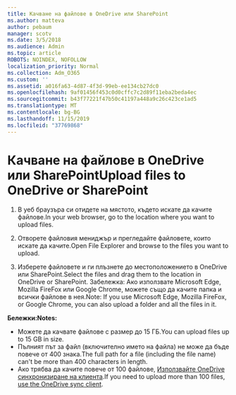 ```yaml
---
title: Качване на файлове в OneDrive или SharePoint
ms.author: matteva
author: pebaum
manager: scotv
ms.date: 3/5/2018
ms.audience: Admin
ms.topic: article
ROBOTS: NOINDEX, NOFOLLOW
localization_priority: Normal
ms.collection: Adm_O365
ms.custom: ''
ms.assetid: a016fa63-4d87-4f3d-99eb-ee134cb27dc0
ms.openlocfilehash: 9af01456f453c0d0cffc7c2d89f11eba2beda4ec
ms.sourcegitcommit: b43f77221f47b50c41197a448a9c26c423ce1ad5
ms.translationtype: MT
ms.contentlocale: bg-BG
ms.lasthandoff: 11/15/2019
ms.locfileid: "37769868"
---
```

# <a name="upload-files-to-onedrive-or-sharepoint"></a><span data-ttu-id="16eac-102">Качване на файлове в OneDrive или SharePoint</span><span class="sxs-lookup"><span data-stu-id="16eac-102">Upload files to OneDrive or SharePoint</span></span>

1. <span data-ttu-id="16eac-103">В уеб браузъра си отидете на мястото, където искате да качите файлове.</span><span class="sxs-lookup"><span data-stu-id="16eac-103">In your web browser, go to the location where you want to upload files.</span></span>
    
2. <span data-ttu-id="16eac-104">Отворете файловия мениджър и прегледайте файловете, които искате да качите.</span><span class="sxs-lookup"><span data-stu-id="16eac-104">Open File Explorer and browse to the files you want to upload.</span></span>
    
3. <span data-ttu-id="16eac-105">Изберете файловете и ги плъзнете до местоположението в OneDrive или SharePoint.</span><span class="sxs-lookup"><span data-stu-id="16eac-105">Select the files and drag them to the location in OneDrive or SharePoint.</span></span> <span data-ttu-id="16eac-106">Забележка: Ако използвате Microsoft Edge, Mozilla FireFox или Google Chrome, можете също да качите папка и всички файлове в нея.</span><span class="sxs-lookup"><span data-stu-id="16eac-106">Note: If you use Microsoft Edge, Mozilla FireFox, or Google Chrome, you can also upload a folder and all the files in it.</span></span>
    
<span data-ttu-id="16eac-107">**Бележки:**</span><span class="sxs-lookup"><span data-stu-id="16eac-107">**Notes:**</span></span>
- <span data-ttu-id="16eac-108">Можете да качвате файлове с размер до 15 ГБ.</span><span class="sxs-lookup"><span data-stu-id="16eac-108">You can upload files up to 15 GB in size.</span></span> 
- <span data-ttu-id="16eac-109">Пълният път за файл (включително името на файла) не може да бъде повече от 400 знака.</span><span class="sxs-lookup"><span data-stu-id="16eac-109">The full path for a file (including the file name) can't be more than 400 characters in length.</span></span> 
- <span data-ttu-id="16eac-110">Ако трябва да качите повече от 100 файлове, [Използвайте OneDrive синхронизиране на клиента](https://go.microsoft.com/fwlink/?linkid=866427).</span><span class="sxs-lookup"><span data-stu-id="16eac-110">If you need to upload more than 100 files, [use the OneDrive sync client](https://go.microsoft.com/fwlink/?linkid=866427).</span></span> 
  


